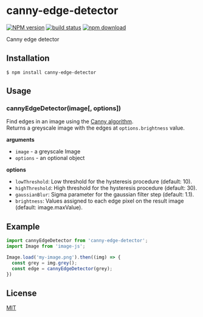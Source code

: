 # canny-edge-detector

  [![NPM version][npm-image]][npm-url]
  [![build status][travis-image]][travis-url]
  [![npm download][download-image]][download-url]

Canny edge detector

## Installation

`$ npm install canny-edge-detector`

## Usage

### cannyEdgeDetector(image[, options])

Find edges in an image using the [Canny algorithm](https://en.wikipedia.org/wiki/Canny_edge_detector).  
Returns a greyscale image with the edges at `options.brightness` value.

__arguments__

* `image` - a greyscale Image
* `options` - an optional object

__options__

* `lowThreshold`: Low threshold for the hysteresis procedure (default: 10).
* `highThreshold`: High threshold for the hysteresis procedure (default: 30).
* `gaussianBlur`: Sigma parameter for the gaussian filter step (default: 1.1).
* `brightness`: Values assigned to each edge pixel on the result image (default: image.maxValue).

## Example

```js
import cannyEdgeDetector from 'canny-edge-detector';
import Image from 'image-js';

Image.load('my-image.png').then((img) => {
  const grey = img.grey();
  const edge = cannyEdgeDetector(grey);
})
```

## License

[MIT](./LICENSE)

[npm-image]: https://img.shields.io/npm/v/canny-edge-detector.svg?style=flat-square
[npm-url]: https://npmjs.org/package/canny-edge-detector
[travis-image]: https://img.shields.io/travis/image-js/canny-edge-detector/master.svg?style=flat-square
[travis-url]: https://travis-ci.org/image-js/canny-edge-detector
[download-image]: https://img.shields.io/npm/dm/canny-edge-detector.svg?style=flat-square
[download-url]: https://npmjs.org/package/canny-edge-detector

